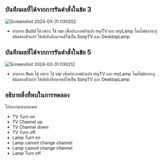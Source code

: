 ## บันทึกผลที่ได้จากการรันคำสั่งในข้อ 3

![Screenshot 2024-03-31 030202](https://github.com/ironmanwin1/03376836-OOP-2566-Lab-13/assets/144198724/20890b8f-6016-4e4b-92b9-db5ba9475ce1)


- สามารถ Build ได้ เพราะ ใช้ var เพื่อประกาศตัวแปร myTV และ myLamp โดยไม่ต้องระบุชนิดของตัวแปร ให้เข้าถึงอ็อบเจกต์ให้เป็น SonyTV และ DesktopLamp 
## บันทึกผลที่ได้จากการรันคำสั่งในข้อ 5

![Screenshot 2024-03-31 030212](https://github.com/ironmanwin1/03376836-OOP-2566-Lab-13/assets/144198724/8fcc89be-2270-4ef1-8e00-072438a35209)


- สามารถ Run ได้ เพราะ ใช้ var เพื่อประกาศตัวแปร myTV และ myLamp โดยไม่ต้องระบุชนิดของตัวแปร ให้เข้าถึงอ็อบเจกต์ให้เป็น SonyTV และ DesktopLamp 

## อธิบายสิ่งที่พบในการทดลอง

โปรแกรมจะแสดงผล

- TV Turn on
- TV Channel up
- TV Channel down
- TV Turn off
- Lamp Turn on
- Lamp cannot change channel
- Lamp cannot change channel
- Lamp Turn off
